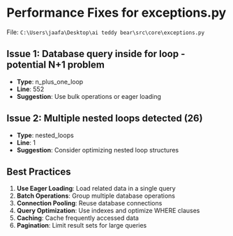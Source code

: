 # Performance Fixes for exceptions.py

File: `C:\Users\jaafa\Desktop\ai teddy bear\src\core\exceptions.py`

## Issue 1: Database query inside for loop - potential N+1 problem
- **Type**: n_plus_one_loop
- **Line**: 552
- **Suggestion**: Use bulk operations or eager loading

## Issue 2: Multiple nested loops detected (26)
- **Type**: nested_loops
- **Line**: 1
- **Suggestion**: Consider optimizing nested loop structures

## Best Practices

1. **Use Eager Loading**: Load related data in a single query
2. **Batch Operations**: Group multiple database operations
3. **Connection Pooling**: Reuse database connections
4. **Query Optimization**: Use indexes and optimize WHERE clauses
5. **Caching**: Cache frequently accessed data
6. **Pagination**: Limit result sets for large queries
